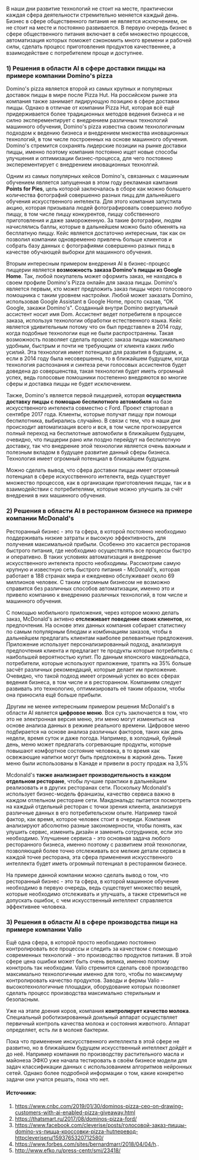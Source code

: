 В наши дни развитие технологий не стоит на месте, практически каждая сфера деятельности стремительно меняется каждый день. Бизнес в сфере общественного питания не является исключением, он не стоит на месте и постоянно развивается.
В первую очередь бизнес в сфере общественного питания включает в себя множестно процессов, автоматизация которых поможет сэкономить много времени и рабочей силы, сделать процесс приготовления продуктов качественнее, а взаимодействие с потребителем проще и доступнее. 


### 1) Решения в области AI в сфере доставки пиццы на примере компании Domino's pizza

   Domino's pizza является второй из самых крупных и популярных доставок пиццы в мире после Pizza Hut. На российском рынке эта компания также занимает лидирующую позицию в сфере доставки пиццы. Однако в отличае от компании Pizza Hut, которая всё ещё придерживается более традиционных методов ведения бизнеса и не силно эксперементирует с внедрением различных технологий машинного обучения, Domino's pizza известна своим технологичным подходом к ведению бизнеса и внедрением множества иновационных технологий, в том числе построенных на основе машинного обучения. Domino's стремится сохранять лидерские позиции на рынке доставки пиццы, именно поэтому компания постоянно ищет новые способы улучшения и оптимизации бизнес-процесса, для чего постоянно эксперементирует с внедрением иновационных технолгий.
   
   Одним из самых популярных кейсов Domino's, связанных с машинным обучением является запущенная в этом году рекламная кампания **Points for Pies**, цель которой заключалась в сборе как можно большего количества фотографий совершенно разных пицц для дальнейшего обучения искусственного интелекта. Для этого компания запустила акцию, которая призывала людей фотографировать совершенно любую пиццу, в том числе пиццу конкурентов, пиццу собственного приготовления и даже замороженную. За такие фотографии, людям начислялись баллы, которые в дальнейшем можно было обменять на  бесплатную пиццу. Кейс является достаточно интересным, так как он позволил компании одновременно привлечь больше клиентов и собрать базу данных с фотографиями совершенно разных пицц в качестве обучающей выборки для машинного обучения.
   
   Вторым интересным примером внедрения AI в бизнес-процесс пиццерии является **возможность заказа Domino's пиццы из Google Home**. Так, любой покупатель может оформить заказ, не находясь в своем профиле Domino's Pizza онлайн для заказа пиццы. Domino's является первым, кто может предложить заказ пиццы через голосового помощника с таким уровнем настройки. Любой может заказать Domino, использовав Google Assistant в Google Home, просто сказав, “OK Google, закажи Domino's". Созданный внутри Domino виртуальный ассистент носит имя Dom. Ассистент ведет потребителя в процессе заказа, используя технологии обработки естественного языка. Кейс является удивительным потому что он был представлен в 2014 году, когда подобные технологии еще не были распространены. Такая возможность позволяет сделать процесс заказа пиццы максимально удобным, быстрым и почти не требующим от клиента каких либо усилий. Эта технология имеет потенциал для развития в будущем, и, если в 2014 году была несовершенна, то в ближайшем будущем, когда технология распознания и синтеза речи голосовых ассистентов будет доведена до совершенства, такая технология будет иметь огромный успех, ведь голосовые помошники постепенно внедряются во многие сферы и доставка пиццы не будет исключением.
   
   Также, Domino's является первой пиццерией, которая **осуществила доставку пиццы с помощью беспилотного автомобиля** на базе искусственного интелекта совместно с Ford. Проект стартовал в сентябре 2017 года. Клиенты, которые получат пиццу при помощи беспилотника, выбирались случайно. В связи с тем, что в наши дни происходит автоматизация всего и вся, в том числе прогнозируется полный переход на беспилотные автомобили в ближайшем будущем, очевидно, что пиццерии рано или поздно перейдут на беспилотную доставку, так что внедрение этой технологии является очень важным и полезным вкладом в будущее развитие данный сферы бизнеса. Технология имеет огромный потенциал в ближайшем будущем.
  
   Можно сделать вывод, что сфера доставки пиццы имеет огромный потенциал в сфере искусственного интелекта, ведь существует множество процессов, как в организации приготовления пиццы, так и в взаимодействии с потребителями, которые можно улучшить за счёт внедрения в них машинного обучения.


### 2) Решения в области AI в ресторанном бизнесе на примере компании McDonald's
 
   Ресторанный бизнес - это та сфера, в которой постоянно необходимо поддерживать низкие затраты и высокую эффективность, для получения максимальной прибыли. Особенно это касается ресторанов быстрого питания, где необходимо осуществлять все процессы быстро и оперативно. В таких условиях автоматизация и внедрение искусственного интелекта просто необходимы. Рассмотрим самую крупную и известную сеть быстрого питания - McDonald's, которая работает в 188 странах мира и ежедневно обслуживает около 69 миллионов человек. С таким огромным бизнесом не возможно справится без  различных способов автоматизации, именно это и привело компанию к внедрению различных технологий, в том числе и машинного обучения. 
    
   С помощью мобильного приложения, через которое можно делать заказ, McDonald's активно **отслеживает поведение своих клиентов**, их предпочтения. На основе этих данных компания собирает статистику по самым популярным блюдам и комбинациям заказов, чтобы в дальнейшем предлагать клиентам наиболее релевантные предложения. Приложение использует персонализированный подход, анализируя предпочтения клиента и  предлагает те продукты которые потребитель с наибольшей вероятностью купит. По данным японского макдональдса, потребители, которые используют приложение, тратять на 35% больше засчёт различных рекомендаций, которые делает им приложение. Очевидно, что такой подход имеет огромный успех во всех сферах ведения бизнеса, в том числе и в ресторанном. Компаниям следует развивать это технологию, оптимизировать её таким образом, чтобы она приносила ещё больше прибыли.
    
   Другим не менее интересныим примером решения McDonald's в области AI является **цифровое меню**. Вся суть заключается в том, что это не электронная версия меню, эти меню могут измениться на основе анализа данных в режиме реального времени. Цифровое меню подбирается на основе анализа различных факторов, таких как  день недели, время суток и даже погода. Например, в холодный, буйный день, меню может предлагать согревающие продукты, которые повышают комфортное состояние человека, в то время как освежающие напитки могут быть предложены в жаркий день. Такие меню были использованы в Канаде и привели в росту продаж на 3,5%
    
   Mcdonald's **также анализирает производительность в каждом отдельном ресторане**, чтобы лучшие практики в дальнейшем реализовать и в других ресторанах сети. Поскольку Mcdonald's использует бизнес-модель франшизы, качество сервиса  важно в каждом отлельном ресторане сети. Макдональдс пытается посмотреть на каждый отдельный ресторан с точки зрения клиента, анализируя различные данных в его потребительском опыте. Например такой фактор, как время, которое человек стоит в очереди. Компания анализируют абсолютно разные закономерности, чтобы понять, как улушить сервис, изменить дизайн и заменить сотрудников, если это необходимо. Улучшение сервиса - это основная задача любого ресторанного бизнеса, именно поэтому с развитием этой технологии, позволяющей более точно отслеживать все мелкие детали сервиса в каждой точке ресторана, эта сфера применения искусственного интеллекта будет иметь огромный потенциал в ресторанном бизнесе.
    
   На примере данной компании можно сделать вывод о том, что ресторанный бизнес - это та сфера, в которой машинное обучение необходимо в первую очередь, ведь существует множество вещей, которые необходимо отслеживать и улучшать, а также стремиться не допускать ошибок, с чем искусственный интеллект справляется эффективнее человека.
    
### 3) Решения в области AI в  сфере производства пищи на примере компании Valio 

   Ещё одна сфера, в которой просто необходимо постоянно контролировать все процессы и следить за качеством с помощью современных технологий - это производство продуктов питания. В этой сфере цена ошибки может быть очень велика, именно поэтому конктроль так необходим.  Valio стремится сделать своё производство максимально технологичным именно для того, чтобы по максимуму контролировать качество продуктов. Заводы и фермы Valio – высокотехнологичные площадки, оборудование которых позволяет сделать процесс производства максимально стерильным и безопасным.
    
   Уже на этапе доения коров, компания **контролирует качество молока**. Специальный роботизированный доильный аппарат осуществляет первичный контроль качества молока и состояния животного. Аппарат определяет, есть ли в молоке бактерии. 
   
   Пока что применение инскусственного интеллекта в этой сфере не развитно, но в ближайшем будущем искусственный интеллект дойдёт и до неё. Например компания по производству растительного масла и майонеза ЭФКО уже начала тестировать в своём бизнесе модели для задач классификации данных с использованием алгоритмов нейронных сетей. Однако более подробной информации о том, какие конкретно задачи они учатся решать, пока что нет.



#### Источники:

1) https://www.cnbc.com/2019/01/30/dominos-pizza-ceo-on-drawing-customers-with-ai-enabled-pizza-giveaway.html
2) https://thatsmart.ru/2017/08/dominos-pizza-ford/
3) https://www.facebook.com/cleverise/posts/голосовой-заказ-пиццы-domino-vs-пицца-кроссовки-pizza-hutперевод-httpcleveriseru/1593765320712580/
4) https://www.forbes.com/sites/bernardmarr/2018/04/04/h..
5) http://www.efko.ru/press-centr/smi/23418/

